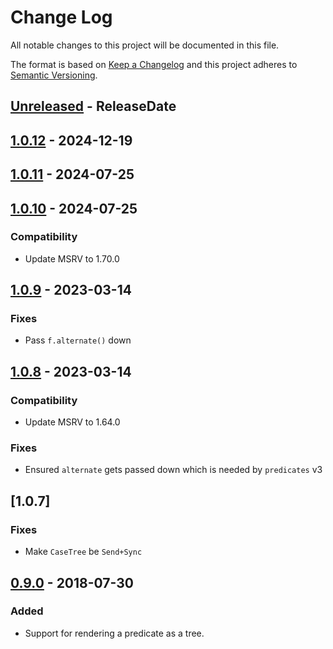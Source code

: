 # Change Log
All notable changes to this project will be documented in this file.

The format is based on [Keep a Changelog](http://keepachangelog.com/)
and this project adheres to [Semantic Versioning](http://semver.org/).

<!-- next-header -->
## [Unreleased] - ReleaseDate

## [1.0.12] - 2024-12-19

## [1.0.11] - 2024-07-25

## [1.0.10] - 2024-07-25

### Compatibility

- Update MSRV to 1.70.0

## [1.0.9] - 2023-03-14

### Fixes

- Pass `f.alternate()` down

## [1.0.8] - 2023-03-14

### Compatibility

- Update MSRV to 1.64.0

### Fixes

- Ensured `alternate` gets passed down which is needed by `predicates` v3

## [1.0.7]

### Fixes

- Make `CaseTree` be `Send+Sync`

## [0.9.0] - 2018-07-30

### Added
- Support for rendering a predicate as a tree.

<!-- next-url -->
[Unreleased]: https://github.com/assert-rs/predicates-rs/compare/predicates-tree-v1.0.12...HEAD
[1.0.12]: https://github.com/assert-rs/predicates-rs/compare/predicates-tree-v1.0.11...predicates-tree-v1.0.12
[1.0.11]: https://github.com/assert-rs/predicates-rs/compare/predicates-tree-v1.0.10...predicates-tree-v1.0.11
[1.0.10]: https://github.com/assert-rs/predicates-rs/compare/predicates-tree-v1.0.9...predicates-tree-v1.0.10
[1.0.9]: https://github.com/assert-rs/predicates-rs/compare/predicates-tree-v1.0.8...predicates-tree-v1.0.9
[1.0.8]: https://github.com/assert-rs/predicates-rs/compare/v0.9.0...predicates-tree-v1.0.8
[0.9.0]: https://github.com/assert-rs/predicates-rs/compare/v0.5.2...v0.9.0
